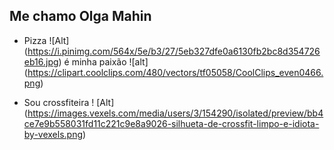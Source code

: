 
## Me chamo Olga Mahin

* Pizza ![Alt] (https://i.pinimg.com/564x/5e/b3/27/5eb327dfe0a6130fb2bc8d354726eb16.jpg) é minha paixão ![alt] (https://clipart.coolclips.com/480/vectors/tf05058/CoolClips_even0466.png)

* Sou crossfiteira ! [Alt] (https://images.vexels.com/media/users/3/154290/isolated/preview/bb4ce7e9b558031fd11c221c9e8a9026-silhueta-de-crossfit-limpo-e-idiota-by-vexels.png)
